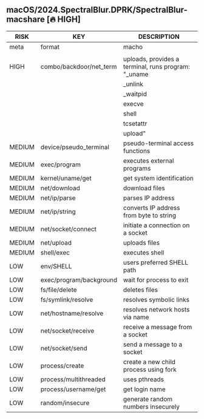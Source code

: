 ## macOS/2024.SpectralBlur.DPRK/SpectralBlur-macshare [🔥 HIGH]

|  RISK  |           KEY           |                     DESCRIPTION                     |
|--------|-------------------------|-----------------------------------------------------|
| meta   | format                  | macho                                               |
|        |                         |                                                     |
| HIGH   | combo/backdoor/net_term | uploads, provides a terminal, runs program: "_uname |
|        |                         | _unlink                                             |
|        |                         | _waitpid                                            |
|        |                         | execve                                              |
|        |                         | shell                                               |
|        |                         | tcsetattr                                           |
|        |                         | upload"                                             |
| MEDIUM | device/pseudo_terminal  | pseudo-terminal access functions                    |
| MEDIUM | exec/program            | executes external programs                          |
| MEDIUM | kernel/uname/get        | get system identification                           |
| MEDIUM | net/download            | download files                                      |
| MEDIUM | net/ip/parse            | parses IP address                                   |
| MEDIUM | net/ip/string           | converts IP address from byte to string             |
| MEDIUM | net/socket/connect      | initiate a connection on a socket                   |
| MEDIUM | net/upload              | uploads files                                       |
| MEDIUM | shell/exec              | executes shell                                      |
| LOW    | env/SHELL               | users preferred SHELL path                          |
| LOW    | exec/program/background | wait for process to exit                            |
| LOW    | fs/file/delete          | deletes files                                       |
| LOW    | fs/symlink/resolve      | resolves symbolic links                             |
| LOW    | net/hostname/resolve    | resolves network hosts via name                     |
| LOW    | net/socket/receive      | receive a message from a socket                     |
| LOW    | net/socket/send         | send a message to a socket                          |
| LOW    | process/create          | create a new child process using fork               |
| LOW    | process/multithreaded   | uses pthreads                                       |
| LOW    | process/username/get    | get login name                                      |
| LOW    | random/insecure         | generate random numbers insecurely                  |

